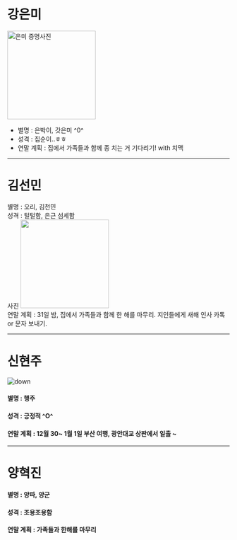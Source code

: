# 강은미
<img src="https://user-images.githubusercontent.com/18115456/50432677-cfb22580-0916-11e9-8aab-7e3afec6097e.jpg" width="200px" alt="은미 증명사진"> <br/>
* 별명 : 은박이, 갓은미 ^0^ <br/>
* 성격 : 집순이..ㅎㅎ <br/>
* 연말 계획 : 집에서 가족들과 함께 종 치는 거 기다리기! with 치맥


---
# 김선민
별명 : 오리, 김천민<br />
성격 : 털털함, 은근 섬세함 <br />
사진 
<img src="https://user-images.githubusercontent.com/21337488/50432546-c4aac580-0915-11e9-9bc7-30f150e1d122.jpg" width = "200px"> <br />
연말 계획 : 31일 밤, 집에서 가족들과 함께 한 해를 마무리. 지인들에게 새해 인사 카톡 or 문자 보내기.<br />



---
# 신현주
![down](https://user-images.githubusercontent.com/46036615/50432574-f7ed5480-0915-11e9-8409-433d713b1e2d.jpg)<br />
#### 별명 : 행주 <br /> 
#### 성격 : 긍정적 ^O^ <br />
#### 연말 계획 : 12월 30~ 1월 1일 부산 여행, 광안대교 상판에서 일출 ~<br />

---
# 양혁진


#### 별명 : 양파, 양군 <br />
#### 성격 : 조용조용함 <br />
#### 연말 계획 : 가족들과 한해를 마무리
